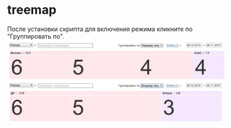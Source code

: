 # treemap
После установки скрипта для включения режима кликните по "Группировать по".
![](https://raw.githubusercontent.com/krasnovu/treemap/master/img/zentreemap1.jpg)
![](https://raw.githubusercontent.com/krasnovu/treemap/master/img/zentreemap2.jpg)
